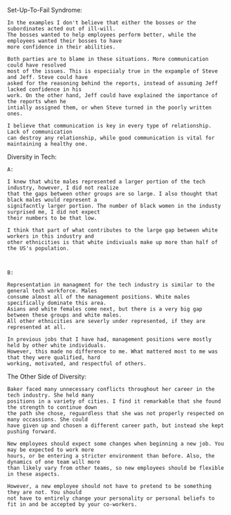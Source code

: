 Set-Up-To-Fail Syndrome:

	In the examples I don't believe that either the bosses or the subordinates acted out of ill-will.
	The bosses wanted to help employees perform better, while the employees wanted their bosses to have
	more confidence in their abilities. 

	Both parties are to blame in these situations. More communication could have resolved 
	most of the issues. This is especiialy true in the expample of Steve and Jeff. Steve could have 
	asked for the reasoning behind the reports, instead of assuming Jeff lacked confidence in his 
	work. On the other hand, Jeff could have explained the importance of the reports when he 
	intially assigned them, or when Steve turned in the poorly written ones. 

	I believe that communication is key in every type of relationship. Lack of communication
	can destroy any relationship, while good communication is vital for maintaining a healthy one.


Diversity in Tech:

	A:

	I knew that white males represented a larger portion of the tech industry, however, I did not realize 
	that the gaps between other groups are so large. I also thought that black males would represent a 
	signifacntly larger portion. The number of black women in the industy surprised me, I did not expect
	their numbers to be that low. 

	I think that part of what contributes to the large gap between white workers in this industry and 
	other ethnicities is that white indiviuals make up more than half of the US's population. 



	B:

	Representation in managment for the tech industry is similar to the general tech workforce. Males 
	consume almost all of the management positions. White males specifically dominate this area. 
	Asians and white females come next, but there is a very big gap between these groups and white males. 
	All other ethnicities are severly under represented, if they are represented at all.

	In previous jobs that I have had, management positions were mostly held by other white individuals.
	However, this made no difference to me. What mattered most to me was that they were qualified, hard
	working, motivated, and respectful of others.


The Other Side of Diversity:

	Baker faced many unnecessary conflicts throughout her career in the tech industry. She held many 
	positions in a variety of cities. I find it remarkable that she found the strength to continue down 
	the path she chose, reguardless that she was not properly respected on many occassions. She could 
	have given up and chosen a different career path, but instead she kept pushing forward.

	New employees should expect some changes when beginning a new job. You may be expected to work more 
	hours, or be entering a stricter environment than before. Also, the dynamics of one team will more 
	than likely vary from other teams, so new employees should be flexible in these aspects. 

	However, a new employee should not have to pretend to be something they are not. You should
	not have to entirely change your personality or personal beliefs to fit in and be accepted by your co-workers. 

